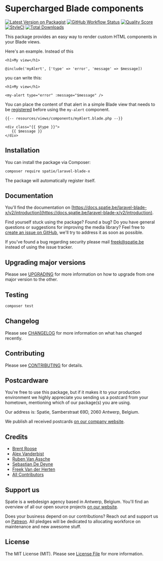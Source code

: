 # Supercharged Blade components

[![Latest Version on Packagist](https://img.shields.io/packagist/v/spatie/laravel-blade-x.svg?style=flat-square)](https://packagist.org/packages/spatie/laravel-blade-x)
[![GitHub Workflow Status](https://img.shields.io/github/workflow/status/spatie/laravel-blade-x/run-tests?label=tests)](https://github.com/spatie/laravel-blade-x/actions?query=workflow%3Arun-tests)
[![Quality Score](https://img.shields.io/scrutinizer/g/spatie/laravel-blade-x.svg?style=flat-square)](https://scrutinizer-ci.com/g/spatie/laravel-blade-x)
[![StyleCI](https://github.styleci.io/repos/150733020/shield?branch=master)](https://github.styleci.io/repos/150733020)
[![Total Downloads](https://img.shields.io/packagist/dt/spatie/laravel-blade-x.svg?style=flat-square)](https://packagist.org/packages/spatie/laravel-blade-x)

This package provides an easy way to render custom HTML components in your Blade views.

Here's an example. Instead of this

```blade
<h1>My view</h1>

@include('myAlert', ['type' => 'error', 'message' => $message])
```

you can write this:

```blade
<h1>My view</h1>

<my-alert type="error" :message="$message" />
```

You can place the content of that alert in a simple Blade view that needs to be [registered](https://docs.spatie.be/laravel-blade-x/v2/basic-usage/writing-your-first-component) before using the `my-alert` component.

```blade
{{-- resources/views/components/myAlert.blade.php --}}

<div class="{{ $type }}">
   {{ $message }}
</div>
```

## Installation

You can install the package via Composer:

```bash
composer require spatie/laravel-blade-x
```

The package will automatically register itself.

## Documentation

You'll find the documentation on [https://docs.spatie.be/laravel-blade-x/v2/introduction](https://docs.spatie.be/laravel-blade-x/v2/introduction).

Find yourself stuck using the package? Found a bug? Do you have general questions or suggestions for improving the media library? Feel free to [create an issue on GitHub](https://github.com/spatie/laravel-blade-x/issues), we'll try to address it as soon as possible.

If you've found a bug regarding security please mail [freek@spatie.be](mailto:freek@spatie.be) instead of using the issue tracker.

## Upgrading major versions

Please see [UPGRADING](UPGRADING.md) for more information on how to upgrade from one major version to the other.

## Testing

``` bash
composer test
```

## Changelog

Please see [CHANGELOG](CHANGELOG.md) for more information on what has changed recently.

## Contributing

Please see [CONTRIBUTING](CONTRIBUTING.md) for details.

## Postcardware

You're free to use this package, but if it makes it to your production environment we highly appreciate you sending us a postcard from your hometown, mentioning which of our package(s) you are using.

Our address is: Spatie, Samberstraat 69D, 2060 Antwerp, Belgium.

We publish all received postcards [on our company website](https://spatie.be/en/opensource/postcards).

## Credits

- [Brent Roose](https://github.com/brendt)
- [Alex Vanderbist](https://github.com/alexvanderbist)
- [Ruben Van Assche](https://github.com/rubenvanassche)
- [Sebastian De Deyne](https://github.com/sebdedeyne)
- [Freek Van der Herten](https://github.com/freekmurze)
- [All Contributors](../../contributors)

## Support us

Spatie is a webdesign agency based in Antwerp, Belgium. You'll find an overview of all our open source projects [on our website](https://spatie.be/opensource).

Does your business depend on our contributions? Reach out and support us on [Patreon](https://www.patreon.com/spatie).
All pledges will be dedicated to allocating workforce on maintenance and new awesome stuff.

## License

The MIT License (MIT). Please see [License File](LICENSE.md) for more information.
